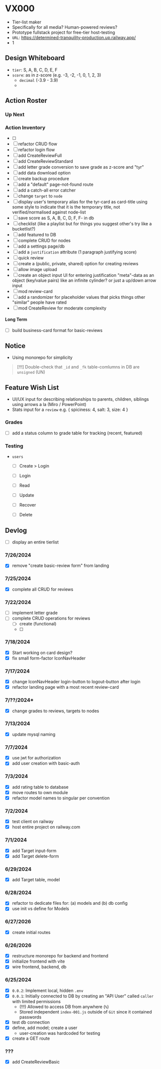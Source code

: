 




# VX000
- Tier-list maker
- Specifically for all media? Human-powered reviews?
- Prototype fullstack project for free-tier host-testing
- `URL`: https://determined-tranquility-production.up.railway.app/
- 1



## Design Whiteboard
- `tier`: S, A, B, C, D, E, F
- `score`: as in z-score (e.g. -3, -2, -1, 0, 1, 2, 3)
    - `decimal` (-3.9 - 3.9)
    - 

## Action Roster

### Up Next

### Action Inventory
- [ ] 
- [ ] refactor CRUD flow
- [ ] refactor login flow
- [ ] add CreateReviewFull
- [ ] add CreateReviewStandard
- [ ] add letter grade conversion to save grade as z-score and "tyr"
- [ ] add data download option
- [ ] create backup procedure
- [ ] add a "default" page-not-found route
- [ ] add a catch-all error catcher
- [ ] change `target` to `node`
- [ ] display user's temporary alias for the tyr-card as card-title using some style to indicate that it is the temporary title, not verified/normalised against node-list
- [ ] save score as S, A, B, C, D, F, F- in db
- [ ] checklist (like a playlist but for things you suggest other's try like a bucketlist?)
- [ ] add featured to DB
- [ ] complete CRUD for nodes
- [ ] add a settings page/db
- [ ] add a `justification` attribute (1 paragraph justifying score)
- [ ] quick review
- [ ] create a (public, private, shared) option for creating reviews
- [ ] allow image upload
- [ ] create an object input UI for entering justification "meta"-data as an object (key/value pairs) like an infinite cylinder? or just a up/down arrow input
- [ ] mod review-card
- [ ] add a randomizer for placeholder values that picks things other "similar" people have rated
- [ ] mod CreateReview for moderate complexity

#### Long Term
- [ ] build business-card format for basic-reviews

## Notice
- Using monorepo for simplicity
> [!!!] Double-check that `_id` and `_fk` table-comlumns in DB are `unsigned` (UN)





## Feature Wish List
- UI/UX input for describing relationships to parents, children, siblings using arrows a la (Miro / PowerPoint)
- Stats input for a `review` e.g. { spiciness: 4, salt: 3, size: 4 }

### Grades
- [ ] add a status column to grade table for tracking (recent, featured)



### Testing
- `users`
    - [ ] Create > Login
    - [ ] Login
    - [ ] Read
    - [ ] Update
    - [ ] Recover
    - [ ] Delete



## Devlog
- [ ] display an entire tierlist

### 7/26/2024
- [x] remove "create basic-review form" from landing

### 7/25/2024
- [x] complete all CRUD for reviews

### 7/22/2024
- [ ] implement letter grade
- [ ] complete CRUD operations for reviews
    - [ ] create (functional)
    - [ ] 

### 7/18/2024
- [x] Start working on card design?
- [x] fix small form-factor IconNavHeader

### 7/17/2024
- [x] change IconNavHeader login-button to logout-button after login
- [x] refactor landing page with a most recent review-card

### 7/??/2024*
- [x] change grades to reviews, targets to nodes

### 7/13/2024
- [x] update mysql naming

### 7/7/2024
- [X] use jwt for authorization
- [x] add user creation with basic-auth

### 7/3/2024
- [x] add rating table to database
- [x] move routes to own module
- [x] refactor model names to singular per convention

### 7/2/2024
- [x] test client on railway
- [x] host entire project on railway.com

### 7/1/2024
- [x] add Target input-form
- [x] add Target delete-form

### 6/29/2024
- [x] add Target table, model

### 6/28/2024
- [x] refactor to dedicate files for: (a) models and (b) db config
- [x] use init vs define for Models

### 6/27/2026
- [x] create initial routes

### 6/26/2026
- [x] restructure monorepo for backend and frontend
- [x] initialize frontend with vite
- [x] wire frontend, backend, db

### 6/25/2024
- [x] `0.0.2`: Implement local, hidden `.env`
- [x] `0.0.1`: Initially connected to DB by creating an "API User" called `caller` with limited permissions
    - (!!!) Allowed to access DB from anywhere (`%`)
    - Stored independent `index-001.js` outside of `Git` since it contained passwords
- [x] test db connection
- [x] define, add model; create a user
    - user-creation was hardcoded for testing
- [x] create a GET route

### ???
- [x] add CreateReviewBasic











